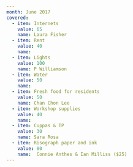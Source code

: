 ```yaml
---
month: June 2017
covered:
  - item: Internets
    value: 65
    name: Laura Fisher
  - item: Rent
    value: 40
    name: 
  - item: Lights
    value: 100
    name: P Williamson
  - item: Water
    value: 50
    name: 
  - item: Fresh food for residents
    value: 50
    name: Chan Chon Lee
  - item: Workshop supplies
    value: 40
    name: 
  - item: Cuppas & TP
    value: 30
    name: Sara Rosa
  - item: Risograph paper and ink
    value: 80
    name:  Connie Anthes & Ian Milliss ($25)
---
```

